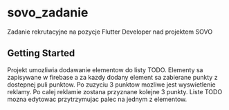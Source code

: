 # sovo_zadanie

Zadanie rekrutacyjne na pozycje Flutter Developer nad projektem SOVO

## Getting Started

Projekt umozliwia dodawanie elementow do listy TODO. Elementy sa zapisywane w firebase a za kazdy dodany element sa zabierane punkty z dostepnej puli punktow.
Po zuzyciu 3 punktow mozliwe jest wyswietlenie reklamy. Po calej reklamie zostana przyznane kolejne 3 punkty.
Liste TODO mozna edytowac przytrzymujac palec na jednym z elementow.

